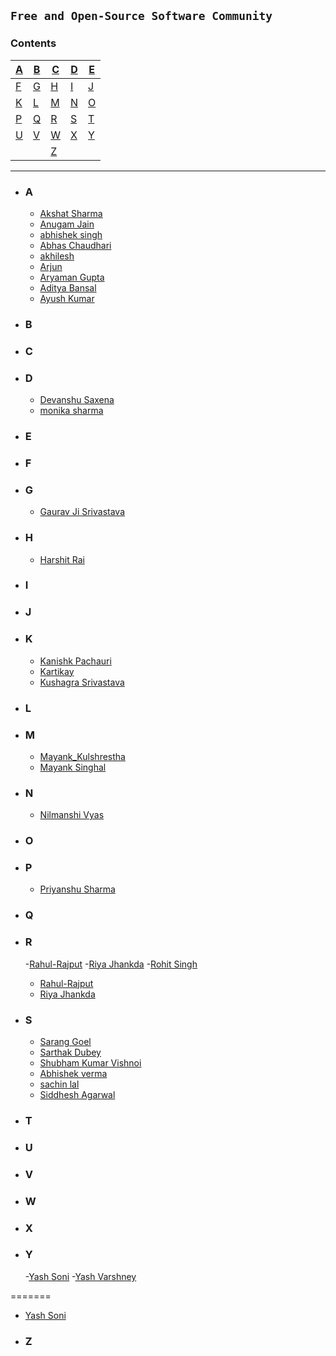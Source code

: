 ## `Free and Open-Source Software Community`

### **Contents**

| [A](#a) | [B](#b) | [C](#c) | [D](#d) | [E](#e) |
| ------- | ------- | ------- | ------- | ------- |
| [F](#f) | [G](#g) | [H](#h) | [I](#i) | [J](#j) |
| [K](#k) | [L](#l) | [M](#m) | [N](#n) | [O](#o) |
| [P](#p) | [Q](#q) | [R](#r) | [S](#s) | [T](#t) |
| [U](#u) | [V](#v) | [W](#w) | [X](#x) | [Y](#y) |
|         |         | [Z](#z) |

---

- ### **A**

   - [Akshat Sharma](https://github.com/akshatcoder-hash)
   - [Anugam Jain](https://github.com/Anugamjain)
   - [abhishek singh](https://github.com/Abhi7827)
   - [Abhas Chaudhari](https://github.com/Abhas25)
   - [akhilesh](https://github.com/Akki9015)
  -  [Arjun](https://github.com/Arjuntyagi1)
  -  [Aryaman Gupta](https://github.com/Gupta-Aryaman)
  -  [Aditya Bansal](https://github.com/AdityaBansal2310)
  -  [Ayush Kumar](https://github.com/AyushK-101)

- ### **B**

- ### **C**

- ### **D**
  - [Devanshu Saxena](https://github.com/devanshu0605)
  - [monika sharma](https://github.com/monikasharma1234)

- ### **E**

- ### **F**

- ### **G**
  - [Gaurav Ji Srivastava](https://github.com/GJS2162)

- ### **H**
  - [Harshit Rai](https://github.com/Harshitr10)

- ### **I**

- ### **J**

- ### **K**
  - [Kanishk Pachauri](https://github.com/Mr-Sunglasses)
  - [Kartikay](https://github.com/Kartikay-W-21-22-24)
  - [Kushagra Srivastava](https://github.com/kushagrathisside)

- ### **L**

- ### **M**
  - [Mayank_Kulshrestha](https://github.com/Gaming-addicted)
  - [Mayank Singhal](https://github.com/MayankSinghal45)

- ### **N**
  - [Nilmanshi Vyas](https://github.com/nilmanshi)

- ### **O**

- ### **P**
  - [Priyanshu Sharma](https://github.com/priyanshu20)

- ### **Q**

- ### **R**
  -[Rahul-Rajput](https://github.com/rahul731945)
  -[Riya Jhankda](https://github.com/Riya-jhankda)
  -[Rohit Singh](https://github.com/rohit3596singh)

  - [Rahul-Rajput](https://github.com/rahul731945)
  - [Riya Jhankda](https://github.com/Riya-jhankda)

- ### **S**
  - [Sarang Goel](https://github.com/sarang1032)
  - [Sarthak Dubey](https://github.com/dubey0613)
  - [Shubham Kumar Vishnoi](https://github.com/shubhamvishnoi3288)
  - [Abhishek verma](https://github.com/abhishek28833)
  - [sachin lal](https://github.com/sachinlal7)
  - [Siddhesh Agarwal](https://github.com/Siddhesh-Agarwal)

- ### **T**

- ### **U**

- ### **V**

- ### **W**

- ### **X**

- ### **Y**
  -[Yash Soni](https://github.com/Ys55Wss)
  -[Yash Varshney](https://github.com/Yash-Var)


=======
  - [Yash Soni](https://github.com/Ys55Wss)

- ### **Z**
